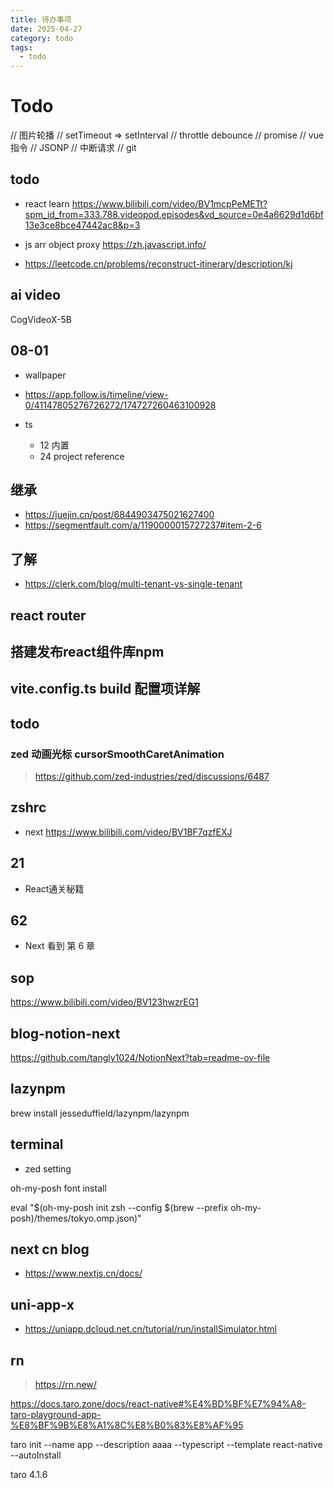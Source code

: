 ```yaml
---
title: 待办事项
date: 2025-04-27
category: todo
tags:
  - todo
---
```


# Todo

// 图片轮播
// setTimeout => setInterval
// throttle debounce
// promise
// vue 指令
// JSONP
// 中断请求
// git

## todo

- react learn https://www.bilibili.com/video/BV1mcpPeMETt?spm_id_from=333.788.videopod.episodes&vd_source=0e4a6629d1d6bf13e3ce8bce47442ac8&p=3

- js arr object proxy https://zh.javascript.info/

- https://leetcode.cn/problems/reconstruct-itinerary/description/kj

## ai video

CogVideoX-5B

## 08-01

- wallpaper
- https://app.follow.is/timeline/view-0/41147805276726272/174727260463100928
- ts

  - 12 内置
  - 24 project reference

## 继承

- https://juejin.cn/post/6844903475021627400
- https://segmentfault.com/a/1190000015727237#item-2-6

## 了解

- https://clerk.com/blog/multi-tenant-vs-single-tenant

## react router

## 搭建发布react组件库npm

## vite.config.ts build 配置项详解

## todo

### zed 动画光标 cursorSmoothCaretAnimation

> https://github.com/zed-industries/zed/discussions/6487

## zshrc

- next https://www.bilibili.com/video/BV1BF7qzfEXJ

## 21

- React通关秘籍

## 62

- Next 看到 第 6 章

## sop

https://www.bilibili.com/video/BV123hwzrEG1

## blog-notion-next

https://github.com/tangly1024/NotionNext?tab=readme-ov-file

## lazynpm

brew install jesseduffield/lazynpm/lazynpm

## terminal

- zed setting

oh-my-posh font install

eval "$(oh-my-posh init zsh --config $(brew --prefix oh-my-posh)/themes/tokyo.omp.json)"

## next cn blog

- https://www.nextjs.cn/docs/

## uni-app-x

- https://uniapp.dcloud.net.cn/tutorial/run/installSimulator.html

## rn

> https://rn.new/

https://docs.taro.zone/docs/react-native#%E4%BD%BF%E7%94%A8-taro-playground-app-%E8%BF%9B%E8%A1%8C%E8%B0%83%E8%AF%95

taro init --name app --description aaaa --typescript --template react-native --autoInstall

taro 4.1.6
